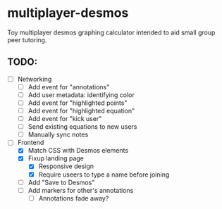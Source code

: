 # multiplayer-desmos

Toy multiplayer desmos graphing calculator intended to aid small group peer tutoring.

## TODO:

- [ ] Networking
    - [ ] Add event for "annotations"
    - [ ] Add user metadata: identifying color
    - [ ] Add event for "highlighted points"
    - [ ] Add event for "highlighted equation"
    - [ ] Add event for "kick user"
    - [ ] Send existing equations to new users
    - [ ] Manually sync notes
- [ ] Frontend
    - [x] Match CSS with Desmos elements
    - [x] Fixup landing page
        - [x] Responsive design
        - [x] Require useers to type a name before joining
    - [ ] Add "Save to Desmos"
    - [ ] Add markers for other's annotations
        - [ ] Annotations fade away?

